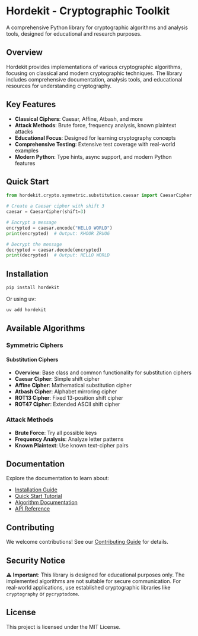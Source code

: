 # Hordekit - Cryptographic Toolkit

A comprehensive Python library for cryptographic algorithms and analysis tools, designed for educational and research purposes.

## Overview

Hordekit provides implementations of various cryptographic algorithms, focusing on classical and modern cryptographic techniques. The library includes comprehensive documentation, analysis tools, and educational resources for understanding cryptography.

## Key Features

- **Classical Ciphers**: Caesar, Affine, Atbash, and more
- **Attack Methods**: Brute force, frequency analysis, known plaintext attacks
- **Educational Focus**: Designed for learning cryptography concepts
- **Comprehensive Testing**: Extensive test coverage with real-world examples
- **Modern Python**: Type hints, async support, and modern Python features

## Quick Start

```python
from hordekit.crypto.symmetric.substitution.caesar import CaesarCipher

# Create a Caesar cipher with shift 3
caesar = CaesarCipher(shift=3)

# Encrypt a message
encrypted = caesar.encode("HELLO WORLD")
print(encrypted)  # Output: KHOOR ZRUOG

# Decrypt the message
decrypted = caesar.decode(encrypted)
print(decrypted)  # Output: HELLO WORLD
```

## Installation

```bash
pip install hordekit
```

Or using uv:

```bash
uv add hordekit
```

## Available Algorithms

### Symmetric Ciphers

#### Substitution Ciphers

- **Overview**: Base class and common functionality for substitution ciphers
- **Caesar Cipher**: Simple shift cipher
- **Affine Cipher**: Mathematical substitution cipher
- **Atbash Cipher**: Alphabet mirroring cipher
- **ROT13 Cipher**: Fixed 13-position shift cipher
- **ROT47 Cipher**: Extended ASCII shift cipher

### Attack Methods

- **Brute Force**: Try all possible keys
- **Frequency Analysis**: Analyze letter patterns
- **Known Plaintext**: Use known text-cipher pairs

## Documentation

Explore the documentation to learn about:

- [Installation Guide](installation.md)
- [Quick Start Tutorial](quickstart.md)
- [Algorithm Documentation](crypto/symmetric/substitution/)
- [API Reference](api/)

## Contributing

We welcome contributions! See our [Contributing Guide](development/contributing.md) for details.

## Security Notice

⚠️ **Important**: This library is designed for educational purposes only. The implemented algorithms are not suitable for secure communication. For real-world applications, use established cryptographic libraries like `cryptography` or `pycryptodome`.

## License

This project is licensed under the MIT License. 